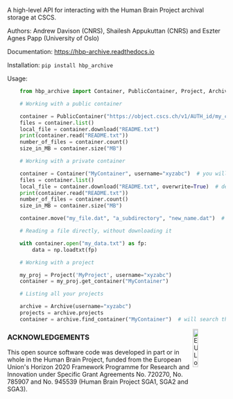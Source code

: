 A high-level API for interacting with the Human Brain Project archival storage at CSCS.

Authors: Andrew Davison (CNRS), Shailesh Appukuttan (CNRS) and Eszter Agnes Papp (University of Oslo)

Documentation: https://hbp-archive.readthedocs.io

Installation: `pip install hbp_archive`

Usage:

```python
    from hbp_archive import Container, PublicContainer, Project, Archive

    # Working with a public container

    container = PublicContainer("https://object.cscs.ch/v1/AUTH_id/my_container")
    files = container.list()
    local_file = container.download("README.txt")
    print(container.read("README.txt"))
    number_of_files = container.count()
    size_in_MB = container.size("MB")

    # Working with a private container

    container = Container("MyContainer", username="xyzabc")  # you will be prompted for your password
    files = container.list()
    local_file = container.download("README.txt", overwrite=True)  # default is not to overwrite existing files
    print(container.read("README.txt"))
    number_of_files = container.count()
    size_in_MB = container.size("MB")

    container.move("my_file.dat", "a_subdirectory", "new_name.dat")  # move/rename file within a container

    # Reading a file directly, without downloading it

    with container.open("my_data.txt") as fp:
        data = np.loadtxt(fp)

    # Working with a project

    my_proj = Project('MyProject', username="xyzabc")
    container = my_proj.get_container("MyContainer")

    # Listing all your projects

    archive = Archive(username="xyzabc")
    projects = archive.projects
    container = archive.find_container("MyContainer")  # will search through all projects
```

<div><img src="https://raw.githubusercontent.com/HumanBrainProject/hbp-validation-client/master/eu_logo.jpg" alt="EU Logo" width="15%" align="right"></div>

### ACKNOWLEDGEMENTS
This open source software code was developed in part or in whole in the Human Brain Project, funded from the European Union's Horizon 2020 Framework Programme for Research and Innovation under Specific Grant Agreements No. 720270, No. 785907 and No. 945539 (Human Brain Project SGA1, SGA2 and SGA3).
